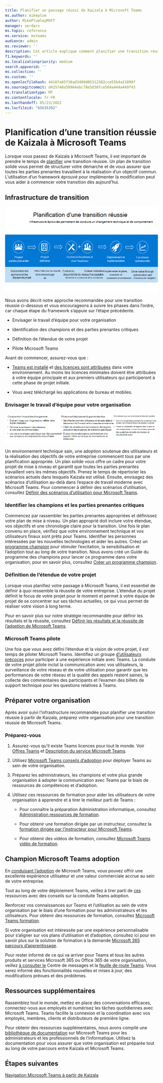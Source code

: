 ```yaml
---
title: Planifier un passage réussi de Kaizala à Microsoft Teams
ms.author: mikeplum
author: MikePlumleyMSFT
manager: serdars
ms.topic: reference
ms.service: msteams
audience: admin
ms.reviewer: ''
description: Cet article explique comment planifier une transition réussie de Kaizala à Microsoft Teams.
f1.keywords: ''
ms.localizationpriority: medium
search.appverid: ''
ms.collection: ''
ms.custom: ''
ms.openlocfilehash: 4416fa65f38ad3489d05312382cce55b4a21898f
ms.sourcegitcommit: d425748a50964ebc78e5d38fce564a444a449f43
ms.translationtype: MT
ms.contentlocale: fr-FR
ms.lasthandoff: 05/23/2022
ms.locfileid: "65635392"
---
```

# <a name="planning-for-a-successful-transition-from-kaizala-to-microsoft-teams"></a>Planification d’une transition réussie de Kaizala à Microsoft Teams

Lorsque vous passez de Kaizala à Microsoft Teams, il est important de prendre le temps de [planifier](/microsoftteams/deploy-enterprise-setup?tabs=ChatTeamsChannels#plan-your-deployment) une transition réussie. Un plan de transition solide vous permet de structurer votre démarche et de vous assurer que toutes les parties prenantes travaillent à la réalisation d’un objectif commun. L’utilisation d’un framework éprouvé pour implémenter la modification peut vous aider à commencer votre transition dès aujourd’hui.

## <a name="transition-framework"></a>Infrastructure de transition

![Image illustrant des conseils de transition](media/plan-for-successful-transition.png)

Nous avons décrit notre approche recommandée pour une transition réussie ci-dessous et vous encourageons à suivre les phases dans l’ordre, car chaque étape du framework s’appuie sur l’étape précédente.

- Envisager le travail d’équipe pour votre organisation

- Identification des champions et des parties prenantes critiques

- Définition de l’étendue de votre projet

- Pilote Microsoft Teams

Avant de commencer, assurez-vous que :

- [Teams est installé](/microsoftteams/get-clients) et [des licences sont attribuées](/office365/servicedescriptions/teams-service-description) dans votre environnement. Au moins les licences minimales doivent être attribuées à votre équipe principale et aux premiers utilisateurs qui participeront à cette phase de projet initiale.

- Vous avez téléchargé les applications de bureau et mobiles.

### <a name="envision-teamwork-for-your-organization"></a>Envisager le travail d’équipe pour votre organisation

![Image illustrant des instructions de transition supplémentaires](media/kaizala-framework-guidance.png)

Un environnement technique sain, une adoption soutenue des utilisateurs et la réalisation des objectifs de votre entreprise commencent tous par une planification appropriée. Un plan solide vous offre un cadre pour votre projet de mise à niveau et garantit que toutes les parties prenantes travaillent vers les mêmes objectifs. Prenez le temps de répertorier les scénarios actuels dans lesquels Kaizala est utilisé. Ensuite, envisagez des scénarios d’utilisation au-delà dans l’espace de travail moderne avec Microsoft Teams. Pour commencer à définir des scénarios d’utilisation, consultez [Définir des scénarios d’utilisation pour Microsoft Teams](/microsoftteams/teams-adoption-define-usage-scenarios).

### <a name="identify-champions-and-critical-stakeholders"></a>Identifier les champions et les parties prenantes critiques

Commencez par rassembler les parties prenantes appropriées et définissez votre plan de mise à niveau. Un plan approprié doit inclure votre étendue, vos objectifs et une chronologie claire pour la transition. Une fois le plan convenu en place, vérifiez que votre environnement technique et vos utilisateurs finaux sont prêts pour Teams. Identifier les personnes intéressées par les nouvelles technologies et aider les autres. Créez un [programme champion](/microsoftteams/teams-adoption-create-champions-program) pour stimuler l’excitation, la sensibilisation et l’adoption tout au long de votre transition. Nous avons créé un Guide du programme des champions pour lancer ce programme dans votre organisation, pour en savoir plus, consultez [Créer un programme champion](https://view.officeapps.live.com/op/view.aspx?src=https://fto365dev.blob.core.windows.net:443/media/Default/DocResources/Adoption/Build_Champions_Program_Guide.pptx).

### <a name="define-your-project-scope"></a>Définition de l’étendue de votre projet

Lorsque vous planifiez votre passage à Microsoft Teams, il est essentiel de définir à quoi ressemble la réussite de votre entreprise.  L’étendue du projet définit le focus de votre projet pour le moment et permet à votre équipe de projet de se concentrer sur ses tâches actuelles, ce qui vous permet de réaliser votre vision à long terme.

Pour en savoir plus sur notre stratégie recommandée pour définir les résultats et la réussite, consultez [Définir les résultats et la réussite de l’adoption de Microsoft Teams](/microsoftteams/teams-adoption-define-outcomes).

### <a name="pilot-microsoft-teams"></a>Microsoft Teams pilote

Une fois que vous avez défini l’étendue et la vision de votre projet, il est temps de piloter Microsoft Teams. Identifiez un groupe [d’utilisateurs précoces](/microsoftteams/teams-adoption-onboard-early-adopters) pour participer à une expérience initiale avec Teams. La conduite de votre projet pilote inclut la communication avec vos utilisateurs, la surveillance de votre réseau et de votre utilisation pour garantir que les performances de votre réseau et la qualité des appels restent saines, la collecte des commentaires des participants et l’examen des billets de support technique pour les questions relatives à Teams.

## <a name="prepare-your-organization"></a>Préparer votre organisation

Après avoir suivi l’infrastructure recommandée pour planifier une transition réussie à partir de Kaizala, préparez votre organisation pour une transition réussie de Microsoft Teams.

### <a name="get-ready"></a>Préparez-vous

 1. Assurez-vous qu’il existe Teams licences pour tout le monde. Voir [Offres Teams](/microsoft-teams/compare-microsoft-teams-options?rtc=1) et [Description du service Microsoft Teams](/office365/servicedescriptions/teams-service-description).

 2. Utilisez [Microsoft Teams conseils d’adoption](https://adoption.microsoft.com/microsoft-teams/#get-started) pour déployer Teams au sein de votre organisation.

 3. Préparez les administrateurs, les champions et votre plus grande organisation à adopter la communication avec Teams par le biais de ressources de compétences et d’adoption.  

 4. Utilisez ces ressources de formation pour aider les utilisateurs de votre organisation à apprendre et à tirer le meilleur parti de Teams :

    - Pour connaître la préparation Administration informatique, consultez [Administration ressources de formation](/microsoftteams/itadmin-readiness).

    - Pour obtenir une formation dirigée par un instructeur, consultez la [formation dirigée par l’instructeur pour Microsoft Teams](/microsoftteams/instructor-led-training-teams-landing-page).
  
    - Pour obtenir des vidéos de formation, consultez [Microsoft Teams vidéo de formation](https://support.microsoft.com/office/microsoft-teams-video-training-4f108e54-240b-4351-8084-b1089f0d21d7?ui=en-us&rs=en-us&ad=us).

## <a name="champion-microsoft-teams-adoption"></a>Champion Microsoft Teams adoption

En [conduisant l’adoption](/microsoftteams/teams-adoption-get-started) de Microsoft Teams, vous pouvez offrir une excellente expérience utilisateur et une valeur commerciale accrue au sein de votre entreprise.

Tout au long de votre déploiement Teams, veillez à tirer parti de [ces](/microsoftteams/adopt-microsoft-teams-landing-page) ressources avec des conseils sur la conduite Teams adoption.

Renforcez vos connaissances sur Teams et l’utilisation au sein de votre organisation par le biais d’une formation pour les administrateurs et les utilisateurs. Pour obtenir des ressources de formation, consultez [Microsoft Teams formation](/microsoftteams/training-microsoft-teams-landing-page).

Si votre organisation est intéressée par une expérience personnalisable pour s’aligner sur vos plans d’utilisation et d’adoption, consultez ici pour en savoir plus sur la solution de formation à la demande [Microsoft 365 parcours d’apprentissage](https://adoption.microsoft.com/microsoft-365-learning-pathways/).

Pour rester informé de ce qui va arriver pour Teams et tous les autres produits et services Microsoft 365 ou Office 365 de votre organisation, veillez [à consulter le](https://admin.microsoft.com/AdminPortal/Home?ref=/MessageCenter) Centre de messages et la [feuille de route Teams](https://www.microsoft.com/microsoft-365/roadmap?rtc=2&filters=Microsoft%20Teams). Vous serez informé des fonctionnalités nouvelles et mises à jour, des modifications prévues et des problèmes.

## <a name="additional-resources"></a>Ressources supplémentaires

Rassemblez tout le monde, mettez en place des conversations efficaces, connectez-vous aux employés et numérisez les tâches quotidiennes avec Microsoft Teams. Teams facilite la connexion et la coordination avec vos employés, membres, clients et distributeurs de première ligne.

Pour obtenir des ressources supplémentaires, nous avons compilé une [bibliothèque de documentation](/microsoftteams/) sur Microsoft Teams pour les administrateurs et les professionnels de l’informatique. Utilisez la documentation pour vous assurer que votre organisation est préparée tout au long de votre parcours entre Kaizala et Microsoft Teams.

## <a name="next-steps"></a>Étapes suivantes

<a name="ControlSyncThroughput"> </a>

[Navigation Microsoft Teams à partir de Kaizala](/MicrosoftTeams/navigate-teams)
